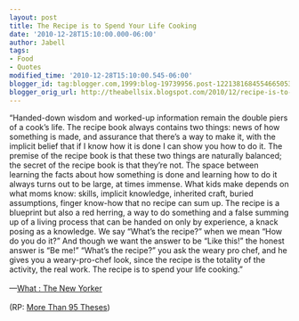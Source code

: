```yaml
---
layout: post
title: The Recipe is to Spend Your Life Cooking
date: '2010-12-28T15:10:00.000-06:00'
author: Jabell
tags:
- Food
- Quotes
modified_time: '2010-12-28T15:10:00.545-06:00'
blogger_id: tag:blogger.com,1999:blog-19739956.post-1221381684554665053
blogger_orig_url: http://theabellsix.blogspot.com/2010/12/recipe-is-to-spend-your-life-cooking.html
---
```


“Handed-down wisdom and worked-up information remain the double piers of a cook’s life. The recipe book always contains two things: news of how something is made, and assurance that there’s a way to make it, with the implicit belief that if I know how it is done I can show you how to do it. The premise of the recipe book is that these two things are naturally balanced; the secret of the recipe book is that they’re not. The space between learning the facts about how something is done and learning how to do it always turns out to be large, at times immense. What kids make depends on what moms know: skills, implicit knowledge, inherited craft, buried assumptions, finger know-how that no recipe can sum up. The recipe is a blueprint but also a red herring, a way to do something and a false summing up of a living process that can be handed on only by experience, a knack posing as a knowledge. We say “What’s the recipe?” when we mean “How do you do it?” And though we want the answer to be “Like this!” the honest answer is “Be me!” “What’s the recipe?” you ask the weary pro chef, and he gives you a weary-pro-chef look, since the recipe is the totality of the activity, the real work. The recipe is to spend your life cooking.”<br /><br />—<a href="http://www.newyorker.com/arts/critics/atlarge/2009/11/23/091123crat_atlarge_gopnik?printable=true">What : The New Yorker</a><br /><br />(RP: <a href="http://ayjay.tumblr.com/post/2471476755">More Than 95 Theses</a>)